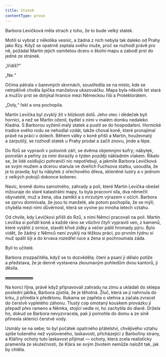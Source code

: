 ```yaml
---
title: Statek
contentType: prose
---
```


<section>

Barbora Levičková měla strach z toho, že to bude velký statek.

Mohli si vybrat z několika vesnic, a žádná z nich nebyla tak daleko od Prahy jako Rzy. Když se opatrně zeptala svého muže, proč se rozhodl právě pro ně, požádal Martin jejich osmiletou dceru o školní mapu a zabodl prst do jedné ze stránek.

„Vidíš?“

„Ne.“

Očima pátrala v barevných skvrnách, soustředila se na místo, kde se netrpělivě chvěla špička manželova ukazováčku. Mapa byla několik let stará a mužův prst se dotýkal hranice mezi Německou říší a Protektorátem.

„Doly,“ řekl a ona pochopila.

Martin Levička byl zvyklý žít v blízkosti dolů. Jeho otec i dědeček byli horníci, a než se Martin oženil, bydlel s nimi v malém domku nedaleko Kladna. S Barborou vyženil malý statek a pustil se do hospodaření. Hornické tradice svého rodu se nehodlal vzdát, takže choval koně, které pronajímal právě na práci v dolech. Během války o koně přišli a Martin, houževnatý a zarputilý, se rozhodl statek u Prahy prodat a začít znovu, jinde a lépe.

Do Rzů se vypravili v polovině září, se dvěma objemnými kufry; nábytek, porcelán a peřiny za nimi dorazily o týden později nákladním vlakem. Říkalo se, že lidé osídlující pohraničí nic nepotřebují, a jakmile Barbora Levičková se svým mužem a dcerou stanula ve dveřích Fuchsova statku, usoudila, že je to pravda; byl tu nábytek z ořechového dřeva, skleněné lustry a v jednom z velkých pokojů dokonce koberec.

Navíc, kromě domu samotného, zahrady a polí, které Martin Levička obešel mžouraje do staré katastrální mapy, tu byla pracovní síla, dva němečtí obyvatelé, muž a žena, oba zamlklí a s mrzutým výrazem v očích. Barbora se zprvu domnívala, že jsou to manželé, ale potom pochopila, že se mýlí; chyběla mezi nimi důvěrnost, která se vyvine po mnoha letech vztahu.

Od chvíle, kdy Levičkovi přišli do Rzů, s nimi Němci pracovali na poli. Martin Levička si pořídil koně a každé ráno se všichni čtyři vypravili ven, z kamenů, které vytáhli z ornice, stavěli křivé zídky a večer pálili hromady pýru. Bylo vidět, že žádný z Němců není zvyklý na těžkou práci, po prvním týdnu si muž spálil šíji a do krvava rozedřel ruce a žena si pochroumala záda.

Byli to učitelé.

Barbora zrozpačitěla, když se to dozvěděla; čtení a psaní jí dělalo potíže a představa, že je denně vystavena zkoumavým pohledům dvou kantorů, ji děsila.

![divider.png](./resources/divider_opt.png)

Na konci října, právě když připravovali zahradu na zimu a ukládali do sklepa poslední jablka, Barbora zjistila, že je těhotná. Žluč, která se jí nahrnula do krku, ji přiměla k předklonu. Rukama se zapřela o stehna a začala zvracet do čerstvě vypletého záhonu. Tlustý cop omotaný kouskem provázku jí přepadl přes rameno a Němka, stojící vedle ní, ho zachytila do dlaně. Držela ho, dokud se Barbora nevyzvracela, pak jí pomohla do domu a ze síně přinesla sklenici čerstvé vody.

Usmály se na sebe; to byl počátek opatrného přátelství, chvějivého vztahu spíše tušeného než vysloveného, laskavosti, přicházející z Barbořiny strany, a Klářiny ochoty tuto laskavost přijímat — ochoty, která zcela realisticky pramenila ze skutečnosti, že Klára se svým životem nemůže naložit tak, jak by chtěla.

</section>
